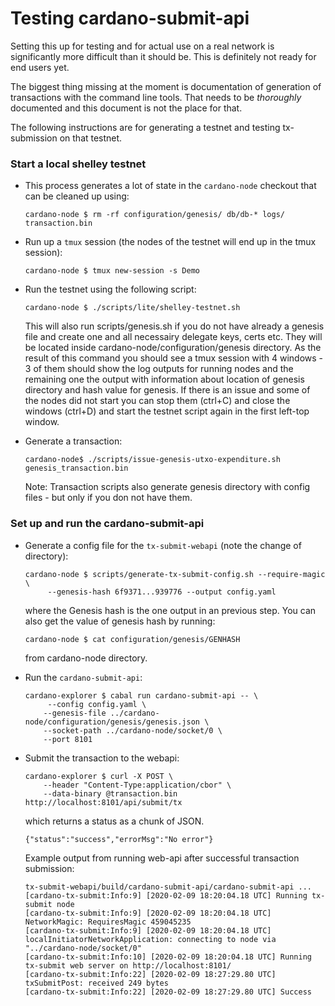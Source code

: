 # Testing cardano-submit-api

Setting this up for testing and for actual use on a real network is significantly more difficult
than it should be. This is definitely not ready for end users yet.

The biggest thing missing at the moment is documentation of generation of transactions with the
command line tools. That needs to be *thoroughly* documented and this document is not the place
for that.

The following instructions are for generating a testnet and testing tx-submission on that testnet.

### Start a local shelley testnet


* This process generates a lot of state in the `cardano-node` checkout that can be cleaned up using:
    ```
    cardano-node $ rm -rf configuration/genesis/ db/db-* logs/ transaction.bin
    ```

* Run up a `tmux` session (the nodes of the testnet will end up in the tmux session):
    ```
    cardano-node $ tmux new-session -s Demo
    ```

* Run the testnet using the following script:
    ```
    cardano-node $ ./scripts/lite/shelley-testnet.sh
    ```

   This will also run scripts/genesis.sh if you do not have already a genesis file and create one and all necessairy delegate keys, certs etc.
   They will be located inside cardano-node/configuration/genesis directory. As the result of this command you should see a tmux session with 4 windows - 3 of them should show the log outputs for running nodes and the remaining one the output with information about location of genesis directory and hash value for genesis. If there is an issue and some of the nodes did not start you can stop them (ctrl+C) and close the windows (ctrl+D) and start the testnet script again in the first left-top window.


* Generate a transaction:

    ```
    cardano-node$ ./scripts/issue-genesis-utxo-expenditure.sh genesis_transaction.bin
    ```

    Note: Transaction scripts also generate genesis directory with config files - but only if you don not have them. 


### Set up and run the cardano-submit-api

* Generate a config file for the `tx-submit-webapi` (note the change of directory):
    ```
    cardano-node $ scripts/generate-tx-submit-config.sh --require-magic \
         --genesis-hash 6f9371...939776 --output config.yaml
    ```
    where the Genesis hash is the one output in an previous step. You can also get the value of genesis hash by running:

    ```
    cardano-node $ cat configuration/genesis/GENHASH 
    ```
    from cardano-node directory.

* Run the `cardano-submit-api`:
    ```
    cardano-explorer $ cabal run cardano-submit-api -- \
         --config config.yaml \
        --genesis-file ../cardano-node/configuration/genesis/genesis.json \
        --socket-path ../cardano-node/socket/0 \
        --port 8101
    ```

* Submit the transaction to the webapi:
    ```
    cardano-explorer $ curl -X POST \
        --header "Content-Type:application/cbor" \
        --data-binary @transaction.bin http://localhost:8101/api/submit/tx
    ```
  which returns a status as a chunk of JSON.


    ```
    {"status":"success","errorMsg":"No error"} 
    ```
    Example output from running web-api after successful transaction submission:

    ```
    tx-submit-webapi/build/cardano-submit-api/cardano-submit-api ...
    [cardano-tx-submit:Info:9] [2020-02-09 18:20:04.18 UTC] Running tx-submit node
    [cardano-tx-submit:Info:9] [2020-02-09 18:20:04.18 UTC] NetworkMagic: RequiresMagic 459045235
    [cardano-tx-submit:Info:9] [2020-02-09 18:20:04.18 UTC] localInitiatorNetworkApplication: connecting to node via "../cardano-node/socket/0"
    [cardano-tx-submit:Info:10] [2020-02-09 18:20:04.18 UTC] Running tx-submit web server on http://localhost:8101/
    [cardano-tx-submit:Info:22] [2020-02-09 18:27:29.80 UTC] txSubmitPost: received 249 bytes
    [cardano-tx-submit:Info:22] [2020-02-09 18:27:29.80 UTC] Success
    ```
